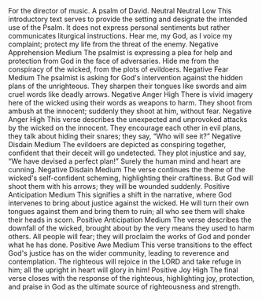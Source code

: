 <sentimentAnalysis>
    <psalm number="64">
        <verse number="0">
            <text>For the director of music. A psalm of David.</text>
            <polarity>Neutral</polarity>
            <emotion>Neutral</emotion>
            <intensity>Low</intensity>
            <context>This introductory text serves to provide the setting and designate the intended use of the Psalm. It does not express personal sentiments but rather communicates liturgical instructions.</context>
        </verse>
        <verse number="1">
            <text>Hear me, my God, as I voice my complaint; protect my life from the threat of the enemy.</text>
            <polarity>Negative</polarity>
            <emotion>Apprehension</emotion>
            <intensity>Medium</intensity>
            <context>The psalmist is expressing a plea for help and protection from God in the face of adversaries.</context>
        </verse>
        <verse number="2">
            <text>Hide me from the conspiracy of the wicked, from the plots of evildoers.</text>
            <polarity>Negative</polarity>
            <emotion>Fear</emotion>
            <intensity>Medium</intensity>
            <context>The psalmist is asking for God's intervention against the hidden plans of the unrighteous.</context>
        </verse>
        <verse number="3">
            <text>They sharpen their tongues like swords and aim cruel words like deadly arrows.</text>
            <polarity>Negative</polarity>
            <emotion>Anger</emotion>
            <intensity>High</intensity>
            <context>There is vivid imagery here of the wicked using their words as weapons to harm.</context>
        </verse>
        <verse number="4">
            <text>They shoot from ambush at the innocent; suddenly they shoot at him, without fear.</text>
            <polarity>Negative</polarity>
            <emotion>Anger</emotion>
            <intensity>High</intensity>
            <context>This verse describes the unexpected and unprovoked attacks by the wicked on the innocent.</context>
        </verse>
        <verse number="5">
            <text>They encourage each other in evil plans, they talk about hiding their snares; they say, “Who will see it?”</text>
            <polarity>Negative</polarity>
            <emotion>Disdain</emotion>
            <intensity>Medium</intensity>
            <context>The evildoers are depicted as conspiring together, confident that their deceit will go undetected.</context>
        </verse>
        <verse number="6">
            <text>They plot injustice and say, “We have devised a perfect plan!” Surely the human mind and heart are cunning.</text>
            <polarity>Negative</polarity>
            <emotion>Disdain</emotion>
            <intensity>Medium</intensity>
            <context>The verse continues the theme of the wicked's self-confident scheming, highlighting their craftiness.</context>
        </verse>
        <verse number="7">
            <text>But God will shoot them with his arrows; they will be wounded suddenly.</text>
            <polarity>Positive</polarity>
            <emotion>Anticipation</emotion>
            <intensity>Medium</intensity>
            <context>This signifies a shift in the narrative, where God intervenes to bring about justice against the wicked.</context>
        </verse>
        <verse number="8">
            <text>He will turn their own tongues against them and bring them to ruin; all who see them will shake their heads in scorn.</text>
           <polarity>Positive</polarity>
            <emotion>Anticipation</emotion>
            <intensity>Medium</intensity>
            <context>The verse describes the downfall of the wicked, brought about by the very means they used to harm others.</context>
        </verse>
        <verse number="9">
            <text>All people will fear; they will proclaim the works of God and ponder what he has done.</text>
            <polarity>Positive</polarity>
            <emotion>Awe</emotion>
            <intensity>Medium</intensity>
            <context>This verse transitions to the effect God's justice has on the wider community, leading to reverence and contemplation.</context>
        </verse>
        <verse number="10">
            <text>The righteous will rejoice in the LORD and take refuge in him; all the upright in heart will glory in him!</text>
            <polarity>Positive</polarity>
            <emotion>Joy</emotion>
            <intensity>High</intensity>
            <context>The final verse closes with the response of the righteous, highlighting joy, protection, and praise in God as the ultimate source of righteousness and strength.</context>
        </verse>
    </psalm>
</sentimentAnalysis>
